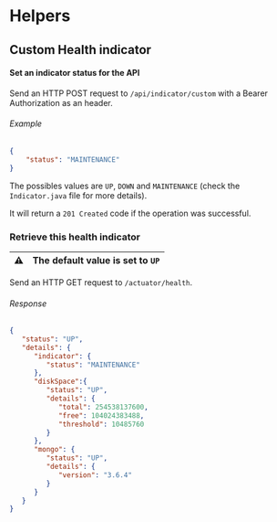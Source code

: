 # Helpers


## Custom Health indicator

#### Set an indicator status for the API

Send an HTTP POST request to `/api/indicator/custom` with a Bearer Authorization as an header.

###### Example
```json
{
	"status": "MAINTENANCE" 
}
```

The possibles values are `UP`, `DOWN` and `MAINTENANCE` (check the `Indicator.java` file for more details).

It will return a `201 Created` code if the operation was successful.


### Retrieve this health indicator


| :warning:   | The default value is set to `UP` |
|:-----------:|:---------------------------------|

Send an HTTP GET request to `/actuator/health`.

###### Response
```json
{  
   "status": "UP",
   "details": {  
      "indicator": {  
         "status": "MAINTENANCE"
      },
      "diskSpace":{  
         "status": "UP",
         "details": {  
            "total": 254538137600,
            "free": 104024383488,
            "threshold": 10485760
         }
      },
      "mongo": {  
         "status": "UP",
         "details": {  
            "version": "3.6.4"
         }
      }
   }
}
```
